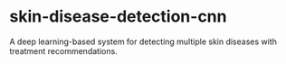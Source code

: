 # skin-disease-detection-cnn
A deep learning-based system for detecting multiple skin diseases with treatment recommendations.
